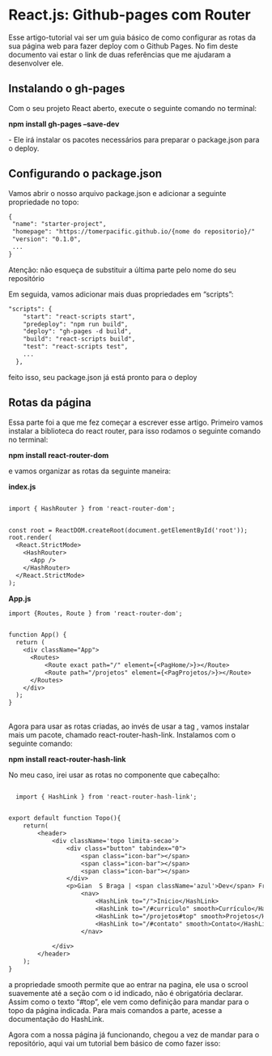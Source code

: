# React.js: Github-pages com Router

<p>Esse artigo-tutorial vai ser um guia básico de como configurar as rotas da sua página web para fazer deploy com o Github Pages. No fim deste documento vai estar o link de duas referências que me ajudaram a desenvolver ele.</p>

<p><p/>


## Instalando o gh-pages

<p>Com o seu projeto React aberto, execute o seguinte comando no terminal:</p>
<strong>npm install gh-pages –save-dev</strong>
<p>- Ele irá instalar os pacotes necessários para preparar o package.json para o deploy.</p>

## Configurando o package.json

<p>Vamos abrir o nosso arquivo package.json e adicionar a seguinte propriedade no topo:</p>
  
 ```diff
{
  "name": "starter-project",
  "homepage": "https://tomerpacific.github.io/{nome do repositorio}/"
  "version": "0.1.0",
  ...
}
````

<p>Atenção: não esqueça de substituir a última parte pelo nome do seu repositório</p>

<p>Em seguida, vamos adicionar mais duas propriedades em “scripts”:</p>

````diff
"scripts": {
    "start": "react-scripts start",
    "predeploy": "npm run build",
    "deploy": "gh-pages -d build", 
    "build": "react-scripts build",
    "test": "react-scripts test",
    ...
  },
````
<p>feito isso, seu package.json já está pronto para o deploy</p>

## Rotas da página

<p>Essa parte foi a que me fez começar a escrever esse artigo. Primeiro vamos instalar a biblioteca do react router, para isso rodamos o seguinte comando no terminal:</p>
<strong>npm install react-router-dom</strong>

<p>e vamos organizar as rotas da seguinte maneira: </p>


<strong>index.js</strong>
````diff

import { HashRouter } from 'react-router-dom';


const root = ReactDOM.createRoot(document.getElementById('root'));
root.render(
  <React.StrictMode>
    <HashRouter>
      <App />
    </HashRouter>
  </React.StrictMode>
);


````
<strong></strong>
<strong>App.js</strong>
````diff
import {Routes, Route } from 'react-router-dom';


function App() {
  return (
    <div className="App">
      <Routes>
          <Route exact path="/" element={<PagHome/>}></Route>
          <Route path="/projetos" element={<PagProjetos/>}></Route>
      </Routes>
    </div>
  );
}

````
##

<p>Agora para usar as rotas criadas, ao invés de usar a tag <a href=><a/>, vamos instalar mais um pacote, chamado react-router-hash-link. Instalamos com o seguinte comando:</p>
<strong>npm install react-router-hash-link</strong>
<p>No meu caso, irei usar as rotas no componente que cabeçalho:</p>

````diff

  import { HashLink } from 'react-router-hash-link';


export default function Topo(){
    return(
        <header>
            <div className='topo limita-secao'>
                <div class="button" tabindex="0">
                    <span class="icon-bar"></span>
                    <span class="icon-bar"></span>
                    <span class="icon-bar"></span>
                </div>
                <p>Gian  S Braga | <span className='azul'>Dev</span> Front-end</p>
                    <nav>
                        <HashLink to="/">Inicio</HashLink>
                        <HashLink to="/#curriculo" smooth>Currículo</HashLink>
                        <HashLink to="/projetos#top" smooth>Projetos</HashLink>
                        <HashLink to="/#contato" smooth>Contato</HashLink>
                    </nav>
               
            </div>
        </header>
    );
}
````
<p>a propriedade smooth permite que ao entrar na pagina, ele usa o scrool suavemente até a seção com o id indicado, não é obrigatória declarar. Assim como o texto “#top”, ele vem como definição para mandar para o topo da página indicada. Para mais comandos a parte, acesse a documentação do HashLink.</p>
<p>Agora com a nossa página já funcionando, chegou a vez de mandar para o repositório, aqui vai um tutorial bem básico de como fazer isso:</p>




